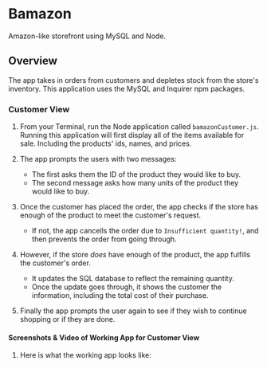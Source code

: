 # Bamazon
Amazon-like storefront using MySQL and Node.

## Overview

The app takes in orders from customers and depletes stock from the store's inventory.  This application uses the MySQL and Inquirer npm packages.


### Customer View

1. From your Terminal, run the Node application called `bamazonCustomer.js`. Running this application will first display all of the items available for sale. Including the products' ids, names, and prices.

2. The app prompts the users with two messages:

    * The first asks them the ID of the product they would like to buy.
    * The second message asks how many units of the product they would like to buy.

3. Once the customer has placed the order, the app checks if the store has enough of the product to meet the customer's request.

    * If not, the app cancells the order due to  `Insufficient quantity!`, and then prevents the order from going through.

4. However, if the store _does_ have enough of the product, the app fulfills the customer's order.
    * It updates the SQL database to reflect the remaining quantity.
    * Once the update goes through, it shows the customer the information, including the total cost of their purchase.
    
5. Finally the app prompts the user again to see if they wish to continue shopping or if they are done.


#### Screenshots & Video of Working App for Customer View

1. Here is what the working app looks like:

    <!-- INSERT LINK TO SCREENSHOT -->